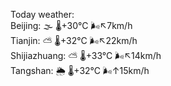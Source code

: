Today weather:  
Beijing: 🌫  🌡️+30°C 🌬️↖7km/h  
Tianjin: ⛅️  🌡️+32°C 🌬️↖22km/h  
Shijiazhuang: ⛅️  🌡️+33°C 🌬️↖14km/h  
Tangshan: 🌦   🌡️+32°C 🌬️↑15km/h  
